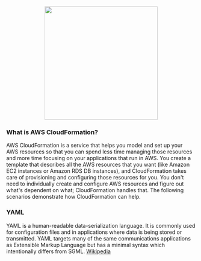 <h1 align="center"><img src="https://user-images.githubusercontent.com/86287920/190969707-7bee8c38-d726-4a3d-bced-460e8b4b9d63.png" width="300""></h1>

### What is AWS CloudFormation?
AWS CloudFormation is a service that helps you model and set up your AWS resources so that you can spend less time managing those resources and more time focusing on your applications that run in AWS. You create a template that describes all the AWS resources that you want (like Amazon EC2 instances or Amazon RDS DB instances), and CloudFormation takes care of provisioning and configuring those resources for you. You don't need to individually create and configure AWS resources and figure out what's dependent on what; CloudFormation handles that. The following scenarios demonstrate how CloudFormation can help.

### YAML
YAML is a human-readable data-serialization language. It is commonly used for configuration files and in applications where data is being stored or transmitted. YAML targets many of the same communications applications as Extensible Markup Language but has a minimal syntax which intentionally differs from SGML. <a href="https://en.wikipedia.org/wiki/YAML" target="_blank">Wikipedia</a>
